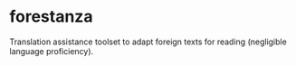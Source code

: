 # forestanza
Translation assistance toolset to adapt foreign texts for reading (negligible language proficiency).
